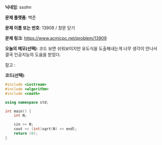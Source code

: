 **닉네임**: ssohn

**문제 플랫폼**: 백준

**문제 이름 또는 번호**:  13909 / 창문 닫기

**문제 링크**: https://www.acmicpc.net/problem/13909

**오늘의 메모(선택)**: 코드 보면 쉬워보이지만 유도식을 도출해내는게 너무 생각이 안나서 결국 인공지능의 도움을 받았다.

참고 :

**코드(선택)**:

```c++
#include <iostream>
#include <algorithm>
#include <cmath>

using namespace std;

int main() {
	int N;

	cin >> N;
	cout << (int)sqrt(N) << endl;
	return (0);
}
```
